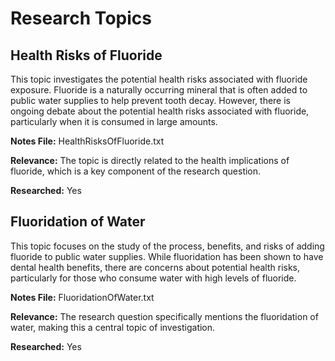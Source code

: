 # Research Topics

## Health Risks of Fluoride

This topic investigates the potential health risks associated with fluoride exposure. Fluoride is a naturally occurring mineral that is often added to public water supplies to help prevent tooth decay. However, there is ongoing debate about the potential health risks associated with fluoride, particularly when it is consumed in large amounts. 

**Notes File:** HealthRisksOfFluoride.txt

**Relevance:** The topic is directly related to the health implications of fluoride, which is a key component of the research question. 

**Researched:** Yes

## Fluoridation of Water

This topic focuses on the study of the process, benefits, and risks of adding fluoride to public water supplies. While fluoridation has been shown to have dental health benefits, there are concerns about potential health risks, particularly for those who consume water with high levels of fluoride. 

**Notes File:** FluoridationOfWater.txt

**Relevance:** The research question specifically mentions the fluoridation of water, making this a central topic of investigation.

**Researched:** Yes